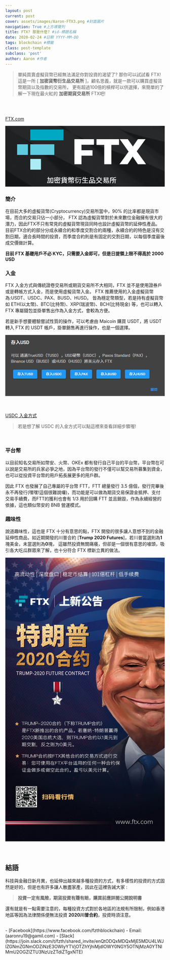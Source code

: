 ```yaml
---
layout: post 
current: post
cover: assets/images/Aaron-FTX3.png #封面圖片
navigation: True #上方導覽列
title: FTX? 那是什麼? #id-標題名稱
date: 2020-02-24 #日期 YYYY-MM-DD 
tags: blockchain #標籤
class: post-template 
subclass: 'post' 
author: Aaron #作者 
---
```


> 單純買賣虛擬貨幣已經無法滿足你對投資的渴望了? 那你可以試試看 FTX! 這是一所 [ **加密貨幣衍生品交易所** ]，顧名思義，就是一款可以購買虛擬貨幣期貨以及指數的交易所，
更有超過100倍的槓桿可以供選擇，來簡單的了解一下現在最火紅的 **加密期貨交易所** FTX吧!
<br>
<br>

[FTX.com](https://ftx.com/)

<div aling="center">
    <img src="assets/images/Aaron-ftx.png">
</div>


### 簡介
在目前大多的虛擬貨幣(Cryptocurrency)交易所當中，90% 的比率都是現貨市場，而合約交易只佔一小部分， FTX 認為虛擬貨幣對於未來數位金融擁有很大的潛力，因此FTX不只有常見的虛擬貨幣現貨同時也設計虛擬貨幣的延伸性產品。
目前FTX合約的部分分成永續合約和季度交割合約兩種，永續合約的特色是沒有交割日期，適合長時間的投資，而季度合約則是有固定的交割日期，以每個季度最後成交價做計算。

**目前 FTX 基礎用戶不必 KYC，只需要入金即可，但是日提領上限不得高於 2000 USD**
<br>


### 入金
FTX 入金方式與傳統證卷交易所或期貨交易所不大相同，FTX 並不是使用證券戶或是轉帳方式入金，而是使用虛擬貨幣入金。
FTX 推薦使用的入金虛擬貨幣為:USDT、USDC、PAX、BUSD、HUSD。
皆為穩定幣類型，若是持有虛擬貨幣如 ETH(以太幣)、BTC(比特幣)、XRP(瑞波幣)、BCH(比特現金) 等，也可以轉入 FTX 專屬錢包並掛單售出作為入金方式，會較為方便。

若是新手想要體驗嘗試性質的操作，可以考慮由 Maicoin 購買 USDT，將 USDT 轉入 FTX 的 USDT 帳戶，掛單銷售再進行操作，也是一個選擇。

<div aling="center">
    <img src="assets/images/Aaron-ftx2.png">
</div>

<br>
<br>

[USDC 入金方式](https://medium.com/@yurenju/usdc-c9b1bf0b9c87)

> 若是想了解 USDC 的入金方式可以點這裡來查看詳細步驟喔!

<br>


### 平台幣
以目前知名交易所如幣安、火幣、OKEx 都有發行自己平台的平台幣，平台幣在可以說是交易所的兵家必爭之地，因為平台幣的發行不僅可以幫交易所募集到資金，也可以從投資平台幣的用戶拓長展更多的用戶群。

因此 FTX 也發展了自己專屬的平台幣 FTT，FTT 總量發行 3.5 億個，發行完畢後永不再發行(嘿嘿!這個很難說囉)，而功能是可以做為期貨交易保證金抵押、支付交易手續費，而FTT的獲利也會有 1/3 用於回購 FTT 並且銷毀，作為永續經營的依據，這也類似幣安的 BNB 營運模式。

### 趣味性
說道趣味性，這也是 FTX 十分有意思的點，FTX 開發的很多讓人意想不到的金融延伸性商品，如近期開發的川普合約 [**Trump 2020 Futures**]，若川普當選則為**1**塊美金，未當選則為**0**塊，
這雖然投資無關痛癢，但卻是一個很有意思的噱頭，吸引各大吃瓜群眾來了解，也十分符合 FTX 標新立異的做法。

<div aling="center">
    <img src="assets/images/Aaron-FTX3.png">
</div>

<br>
<br>

## 結語

科技與金融日新月異，也延伸出越來越多種投資的方式，有多樣性的投資的方式固然是好的，但是也有許多讓人散盡家產，因此在這裡告誡大家 :
<br>

> **投資一定有風險，期貨投資有賺有賠，購買前應詳閱公開說明書**

還有就是有一點需要注意的，每種投資方式對於各地區的法規有所限制，例如香港地區等因為法律關係便無法投資 **2020川普合約**，投資時須注意。

<br>
- [Facebook](https://www.facebook.com/fzthblockchain) 
- Email: (aaronru19@gamil.com)
- [Slack](https://join.slack.com/t/fzth/shared_invite/enQtODQxMDQxMjE5MDU4LWJlZGNmZGNmODZiNzE3OWIyYTVjOTZhYjhiMjdlOWY0NGY5OTNjMzA0YTNlMmU2OGZlZTU3NzUzZTdiZTgxNTE)
